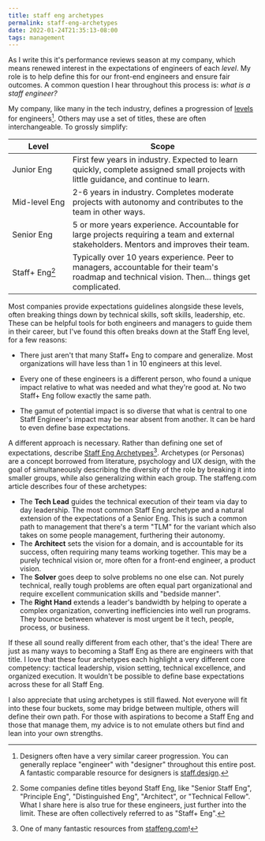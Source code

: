 ```yaml
---
title: staff eng archetypes
permalink: staff-eng-archetypes
date: 2022-01-24T21:35:13-08:00
tags: management
---
```


As I write this it's performance reviews season at my company, which means
renewed interest in the expectations of engineers of each _level_. My role is to
help define this for our front-end engineers and ensure fair outcomes. A common
question I hear throughout this process is: _what is a staff engineer?_

My company, like many in the tech industry, defines a progression of [levels]
for engineers[^and-designers]. Others may use a set of titles, these are often
interchangeable. To grossly simplify:

| Level                                                         | Scope                                                                                                                                            |
| ------------------------------------------------------------- | ------------------------------------------------------------------------------------------------------------------------------------------------ |
| <span style="white-space: pre">Junior Eng</span>              | First few years in industry. Expected to learn quickly, complete assigned small projects with little guidance, and continue to learn.            |
| <span style="white-space: pre">Mid-level Eng</span>           | 2-6 years in industry. Completes moderate projects with autonomy and contributes to the team in other ways.                                      |
| <span style="white-space: pre">Senior Eng</span>              | 5 or more years experience. Accountable for large projects requiring a team and external stakeholders. Mentors and improves their team.          |
| <span style="white-space: pre">Staff+ Eng[^staff-plus]</span> | Typically over 10 years experience. Peer to managers, accountable for their team's roadmap and technical vision. Then... things get complicated. |

[^and-designers]:
    Designers often have a very similar career progression. You can generally
    replace "engineer" with "designer" throughout this entire post. A fantastic
    comparable resource for designers is [staff.design](https://staff.design).

[^staff-plus]:
    Some companies define titles beyond Staff Eng, like "Senior Staff Eng",
    "Principle Eng", "Distinguished Eng", "Architect", or "Technical Fellow".
    What I share here is also true for these engineers, just further into the
    limit. These are often collectively referred to as "Staff+ Eng".

Most companies provide expectations guidelines alongside these levels, often
breaking things down by technical skills, soft skills, leadership, etc. These
can be helpful tools for both engineers and managers to guide them in their
career, but I've found this often breaks down at the Staff Eng level, for a few
reasons:

- There just aren't that many Staff+ Eng to compare and generalize. Most
  organizations will have less than 1 in 10 engineers at this level.

- Every one of these engineers is a different person, who found a unique impact
  relative to what was needed and what they're good at. No two Staff+ Eng follow
  exactly the same path.

- The gamut of potential impact is so diverse that what is central to one Staff
  Engineer's impact may be near absent from another. It can be hard to even
  define base expectations.

A different approach is necessary. Rather than defining one set of expectations,
describe [Staff Eng Archetypes]<wbr/>[^staffeng.com]. Archetypes (or Personas)
are a concept borrowed from literature, psychology and UX design, with the goal
of simultaneously describing the diversity of the role by breaking it into
smaller groups, while also generalizing within each group. The staffeng.com
article describes four of these archetypes:

[^staffeng.com]:
    One of many fantastic resources from [staffeng.com](https://staffeng.com/)!

- The **Tech Lead** guides the technical execution of their team via day to day
  leadership. The most common Staff Eng archetype and a natural extension of the
  expectations of a Senior Eng. This is such a common path to management that
  there's a term "TLM" for the variant which also takes on some people
  management, furthering their autonomy.
- The **Architect** sets the vision for a domain, and is accountable for its
  success, often requiring many teams working together. This may be a purely
  technical vision or, more often for a front-end engineer, a product vision.
- The **Solver** goes deep to solve problems no one else can. Not purely
  technical, really tough problems are often equal part organizational and
  require excellent communication skills and "bedside manner".
- The **Right Hand** extends a leader's bandwidth by helping to operate a
  complex organization, converting inefficiencies into well run programs. They
  bounce between whatever is most urgent be it tech, people, process, or
  business.

If these all sound really different from each other, that's the idea! There are
just as many ways to becoming a Staff Eng as there are engineers with that
title. I love that these four archetypes each highlight a very different core
competency: tactical leadership, vision setting, technical excellence, and
organized execution. It wouldn't be possible to define base expectations across
these for all Staff Eng.

I also appreciate that using archetypes is still flawed. Not everyone will fit
into these four buckets, some may bridge between multiple, others will define
their own path. For those with aspirations to become a Staff Eng and those that
manage them, my advice is to not emulate others but find and lean into your own
strengths.

[levels]: https://www.levels.fyi/
[staff eng archetypes]: https://staffeng.com/guides/staff-archetypes

